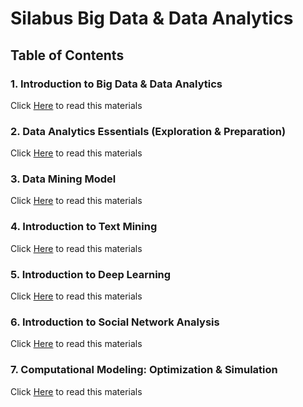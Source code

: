 # Silabus Big Data & Data Analytics

## Table of Contents
### 1. Introduction to Big Data & Data Analytics
Click [Here]() to read this materials
### 2. Data Analytics Essentials (Exploration & Preparation)
Click [Here](https://github.com/db-telkomsby/bigdataanalytic/tree/main/Data%20Analytics%20Essentials) to read this materials
### 3. Data Mining Model
Click [Here]() to read this materials
### 4. Introduction to Text Mining
Click [Here]() to read this materials
### 5. Introduction to Deep Learning
Click [Here]() to read this materials
### 6. Introduction to Social Network Analysis
Click [Here]() to read this materials
### 7. Computational Modeling: Optimization & Simulation
Click [Here]() to read this materials

